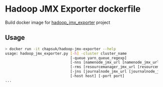 # Hadoop JMX Exporter dockerfile

Build docker image for [hadoop_jmx_exporter](https://github.com/opsnull/hadoop_jmx_exporter) project

## Usage

```bash
> docker run -it chapsuk/hadoop-jmx-exporter --help
usage: hadoop_jmx_exporter.py [-h] -cluster cluster_name
                              [-queue yarn_queue_regexp]
                              [-nns [namenode_jmx_url [namenode_jmx_url ...]]]
                              [-rms [resourcemanager_jmx_url [resourcemanager_jmx_url ...]]]
                              [-jns [journalnode_jmx_url [journalnode_jmx_url ...]]]
                              [-host host] [-port port]
...
```
